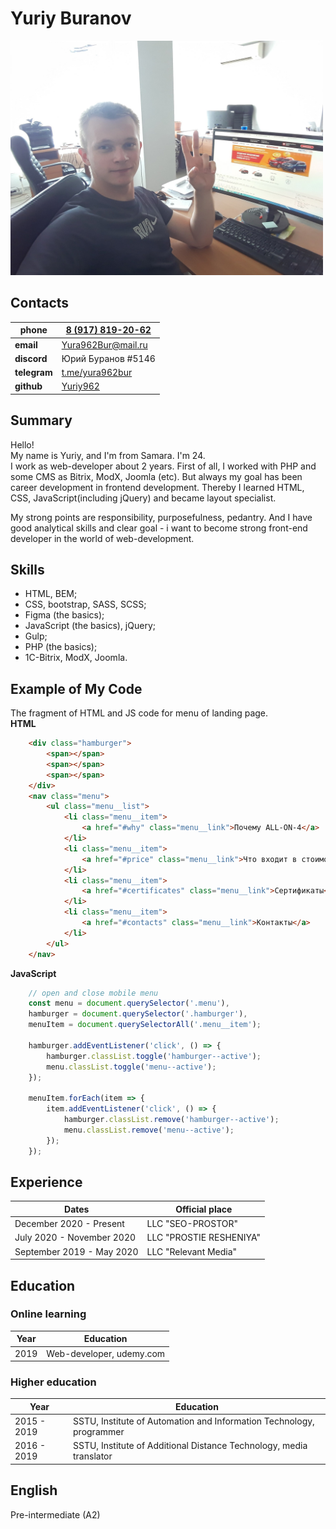 # Yuriy Buranov

<img src="assets/avatar.jpg" width="500" />

## Contacts

|__phone__   | [8 (917) 819-20-62](tel:+79178192062)          |
|-------------|------------------------------------------------|
| __email__   | [Yura962Bur@mail.ru](mailto:Yura962Bur@mail.ru)|
| __discord__ | Юрий Буранов #5146							   |
| __telegram__| [t.me/yura962bur](https://t.me/yura962bur)     |
| __github__  | [Yuriy962](https://github.com/Yuriy962)        |

## Summary
Hello!  
My name is Yuriy, and I'm from Samara. I'm 24.  
I work as web-developer about 2 years. First of all, I worked with PHP and some CMS as Bitrix, ModX, Joomla (etc). But always my goal has been career development in frontend development. Thereby I learned HTML, CSS, JavaScript(including jQuery) and became layout specialist.

My strong points are responsibility, purposefulness, pedantry. And I have good analytical skills and clear goal - i want to become strong front-end developer in the world of web-development. 

## Skills
* HTML, BEM;
* CSS, bootstrap, SASS, SCSS;
* Figma (the basics);
* JavaScript (the basics), jQuery;
* Gulp;
* PHP (the basics);
* 1C-Bitrix, ModX, Joomla.

## Example of My Code
The fragment of HTML and JS code for menu of landing page.  
__HTML__
```html
    <div class="hamburger">
        <span></span>
        <span></span>
        <span></span>
    </div>
    <nav class="menu">
        <ul class="menu__list">
            <li class="menu__item">
                <a href="#why" class="menu__link">Почему ALL-ON-4</a>
            </li>
            <li class="menu__item">
                <a href="#price" class="menu__link">Что входит в стоимость</a>
            </li>
            <li class="menu__item">
                <a href="#certificates" class="menu__link">Сертификаты</a>
            </li>
            <li class="menu__item">
                <a href="#contacts" class="menu__link">Контакты</a>
            </li>
        </ul>
    </nav>
```
__JavaScript__
``` javascript
	// open and close mobile menu
    const menu = document.querySelector('.menu'),
    hamburger = document.querySelector('.hamburger'),
    menuItem = document.querySelectorAll('.menu__item');
    
    hamburger.addEventListener('click', () => {
        hamburger.classList.toggle('hamburger--active');
        menu.classList.toggle('menu--active');
    });

    menuItem.forEach(item => {
        item.addEventListener('click', () => {
            hamburger.classList.remove('hamburger--active');
            menu.classList.remove('menu--active');
        });
    });
```

## Experience

| Dates| Official place |
|---------------------------|-------------------------|
| December 2020 - Present   | LLC "SEO-PROSTOR"       |
| July 2020 - November 2020 | LLC "PROSTIE RESHENIYA" |
| September 2019 - May 2020 | LLC "Relevant Media"    |

## Education

### __Online learning__

| Year | Education |
|------------|--------------------------|
| 2019       | Web-developer, udemy.com |

### __Higher education__

| Year | Education |
|------------|---------------------------------------------------------------------|
|2015 - 2019| SSTU, Institute of Automation and Information Technology, programmer |
|2016 - 2019| SSTU, Institute of Additional Distance Technology, media translator  |


## English
Pre-intermediate (A2)